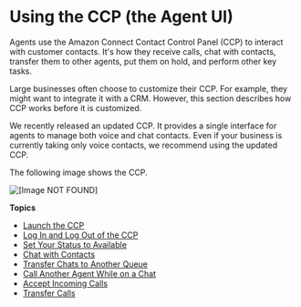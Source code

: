 # Using the CCP \(the Agent UI\)<a name="agent-user-guide"></a>

Agents use the Amazon Connect Contact Control Panel \(CCP\) to interact with customer contacts\. It's how they receive calls, chat with contacts, transfer them to other agents, put them on hold, and perform other key tasks\.

Large businesses often choose to customize their CCP\. For example, they might want to integrate it with a CRM\. However, this section describes how CCP works before it is customized\.

We recently released an updated CCP\. It provides a single interface for agents to manage both voice and chat contacts\. Even if your business is currently taking only voice contacts, we recommend using the updated CCP\.

The following image shows the CCP\.

![\[Image NOT FOUND\]](http://docs.aws.amazon.com/connect/latest/adminguide/images/ccp-intro.png)

**Topics**
+ [Launch the CCP](launch-CCP.md)
+ [Log In and Log Out of the CCP](ccp-login.md)
+ [Set Your Status to Available](set-status-available.md)
+ [Chat with Contacts](work-with-chats.md)
+ [Transfer Chats to Another Queue](transfer-chats.md)
+ [Call Another Agent While on a Chat](call-and-chat.md)
+ [Accept Incoming Calls](work-with-calls.md)
+ [Transfer Calls](transfers.md)